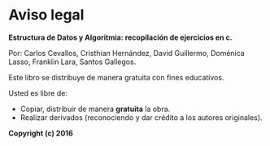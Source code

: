 # Aviso legal

**Estructura de Datos y Algoritmia: recopilación de ejercicios en c.**

Por: Carlos Cevallos, Cristhian Hernández, David Guillermo, Doménica Lasso, Franklin Lara, Santos Gallegos.


Este libro se distribuye de manera gratuita con fines educativos.


Usted es libre de:

- Copiar, distribuir de manera **gratuita** la obra.
- Realizar derivados (reconociendo y dar crédito a los autores originales).


**Copyright (c) 2016**
